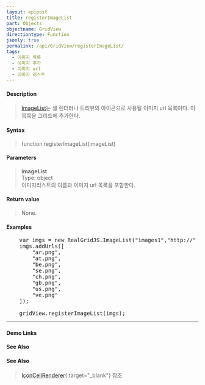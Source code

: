 ```yaml
---
layout: apipost
title: registerImageList
part: Objects
objectname: GridView
directiontype: Function
jsonly: true
permalink: /api/GridView/registerImageList/
tags: 
  - 이미지 목록
  - 이미지 추가
  - 이미지 url
  - 이미지 리스트
---
```



#### Description

> [ImageList](/api/types/ImageList)는 셀 렌더러나 트리뷰의 아이콘으로 사용될 이미지 url 목록이다. 이 목록을 그리드에 추가한다.  

#### Syntax

> function registerImageList(imageList)  

#### Parameters

> **imageList**  
> Type: object  
> 이미지리스트의 이름과 이미지 url 목록을 포함한다.   

#### Return value

> None.  

#### Examples 

<pre class="prettyprint">
    var imgs = new RealGridJS.ImageList("images1","http://" + location.host + "/img/demo/smallflag/");
    imgs.addUrls([
        "ar.png",
        "at.png",
        "be.png",
        "se.png",
        "ch.png",
        "gb.png",
        "us.png",
        "ve.png"
    ]);

    gridView.registerImageList(imgs);
</pre>

---

#### Demo Links
#### See Also

#### See Also

> [IconCellRenderer](http://demo.realgrid.com/Demo/IconCellRenderer#.example){:target="_blank"} 참조
